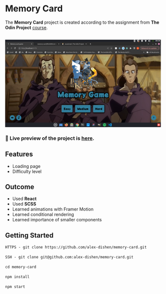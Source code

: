 # Memory Card
The **Memory Card** project is created according to the assignment from **The Odin Project** [course](https://www.theodinproject.com/paths/full-stack-javascript/courses/javascript).
<br>
<br>

![Preview](public/memory-card.png)

### 🔗 **Live preview** of the project is [here](https://alex-dishen.github.io/memory-card/).

## **Features**
* Loading page
* Difficulty level

## **Outcome**
* Used **React**
* Used **SCSS**
* Learned animations with Framer Motion
* Learned conditional rendering
* Learned importance of smaller components

## **Getting Started**
```
HTTPS - git clone https://github.com/alex-dishen/memory-card.git

SSH - git clone git@github.com:alex-dishen/memory-card.git

cd memory-card

npm install

npm start
```

